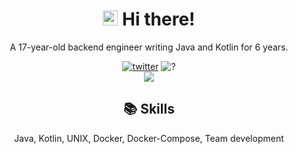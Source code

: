 <h1 align="center"><img style="object-fit:cover" width="24px" height="24px" src="https://user-images.githubusercontent.com/34242962/118581820-388ee680-b7cd-11eb-87cc-1f7c38df2559.png">   <b>Hi there!</b></h1>

<p align="center">A 17-year-old backend engineer writing Java and Kotlin for 6 years.</p>

<div align="center">
    <a href="https://twitter.com/kotx__"><img src="https://img.shields.io/static/v1?label=Twitter&message=Kotx__&style=flat-square&color=orange" alt="twitter"></a>
    <a><img src="https://img.shields.io/static/v1?label=Life&message=Failed!!&style=flat-square&color=critical" alt="?"></a>
    <br>
    <a><img src="https://github-readme-stats.vercel.app/api?username=Kotlin-Chan&count_private=true&show_icons=true&hide_border=true"><a/>
</div>

<div align="center">
    <h2>📚 Skills</h2>
    <p>Java, Kotlin, UNIX, Docker, Docker-Compose, Team development</p>
</div>
